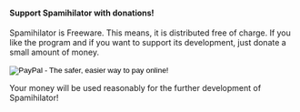 #### Support Spamihilator with donations!

Spamihilator is Freeware. This means, it is distributed free of charge.
If you like the program and if you want to support its development, just
donate a small amount of money.

<form action="https://www.paypal.com/cgi-bin/webscr" method="post">
<input type="hidden" name="cmd" value="_s-xclick">
<input type="hidden" name="hosted_button_id" value="N65JTT6PU5JCQ">
<input type="image" src="https://www.paypalobjects.com/en_US/i/btn/btn_donateCC_LG.gif" border="0" name="submit" alt="PayPal - The safer, easier way to pay online!">
<img alt="" border="0" src="https://www.paypalobjects.com/de_DE/i/scr/pixel.gif" width="1" height="1">
</form>

Your money will be used reasonably for the further development of Spamihilator!
